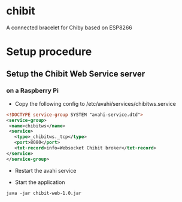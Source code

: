 # chibit
A connected bracelet for Chiby based on ESP8266


# Setup procedure


## Setup the Chibit Web Service server

### on a Raspberry Pi

* Copy the following config to /etc/avahi/services/chibitws.service

```xml
<!DOCTYPE service-group SYSTEM "avahi-service.dtd">
<service-group>
 <name>chibitws</name>
 <service>
   <type>_chibitws._tcp</type>
   <port>8080</port>
   <txt-record>info=Websocket Chibit broker</txt-record>
</service>
</service-group>

```

* Restart the avahi service

* Start the application

```
java -jar chibit-web-1.0.jar
```

